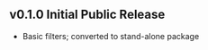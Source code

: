 v0.1.0  Initial Public Release
-------------------------------
* Basic filters; converted to stand-alone package
